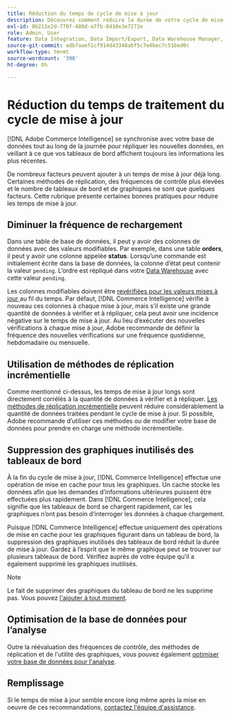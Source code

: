 ```yaml
---
title: Réduction du temps de cycle de mise à jour
description: Découvrez comment réduire la durée de votre cycle de mise à jour.
exl-id: 0b211e2d-770f-480d-a7fb-8d10e3e7272e
role: Admin, User
feature: Data Integration, Data Import/Export, Data Warehouse Manager, Dashboards
source-git-commit: adb7aaef1cf914d43348abf5c7e4bec7c51bed0c
workflow-type: tm+mt
source-wordcount: '398'
ht-degree: 0%

---
```


# Réduction du temps de traitement du cycle de mise à jour

[!DNL Adobe Commerce Intelligence] se synchronise avec votre base de données tout au long de la journée pour répliquer les nouvelles données, en veillant à ce que vos tableaux de bord affichent toujours les informations les plus récentes.

De nombreux facteurs peuvent ajouter à un temps de mise à jour déjà long. Certaines méthodes de réplication, des fréquences de contrôle plus élevées et le nombre de tableaux de bord et de graphiques ne sont que quelques facteurs. Cette rubrique présente certaines bonnes pratiques pour réduire les temps de mise à jour.

## Diminuer la fréquence de rechargement

Dans une table de base de données, il peut y avoir des colonnes de données avec des valeurs modifiables. Par exemple, dans une table **orders**, il peut y avoir une colonne appelée **status**. Lorsqu’une commande est initialement écrite dans la base de données, la colonne d’état peut contenir la valeur `pending`. L’ordre est répliqué dans votre [Data Warehouse](../data-analyst/data-warehouse-mgr/tour-dwm.md) avec cette valeur `pending`.

Les colonnes modifiables doivent être [ revérifiées pour les valeurs mises à jour ](../data-analyst/data-warehouse-mgr/cfg-data-rechecks.md) au fil du temps. Par défaut, [!DNL Commerce Intelligence] vérifie à nouveau ces colonnes à chaque mise à jour, mais s’il existe une grande quantité de données à vérifier et à répliquer, cela peut avoir une incidence négative sur le temps de mise à jour. Au lieu d’exécuter des nouvelles vérifications à chaque mise à jour, Adobe recommande de définir la fréquence des nouvelles vérifications sur une fréquence quotidienne, hebdomadaire ou mensuelle.

## Utilisation de méthodes de réplication incrémentielle

Comme mentionné ci-dessus, les temps de mise à jour longs sont directement corrélés à la quantité de données à vérifier et à répliquer. [Les méthodes de réplication incrémentielle](../data-analyst/data-warehouse-mgr/cfg-replication-methods.md) peuvent réduire considérablement la quantité de données traitées pendant le cycle de mise à jour. Si possible, Adobe recommande d’utiliser ces méthodes ou de modifier votre base de données pour prendre en charge une méthode incrémentielle.

## Suppression des graphiques inutilisés des tableaux de bord

À la fin du cycle de mise à jour, [!DNL Commerce Intelligence] effectue une opération de mise en cache pour tous les graphiques. Un cache stocke les données afin que les demandes d’informations ultérieures puissent être effectuées plus rapidement. Dans [!DNL Commerce Intelligence], cela signifie que les tableaux de bord se chargent rapidement, car les graphiques n’ont pas besoin d’interroger les données à chaque chargement.

Puisque [!DNL Commerce Intelligence] effectue uniquement des opérations de mise en cache pour les graphiques figurant dans un tableau de bord, la suppression des graphiques inutilisés des tableaux de bord réduit la durée de mise à jour. Gardez à l’esprit que le même graphique peut se trouver sur plusieurs tableaux de bord. Vérifiez auprès de votre équipe qu’il a également supprimé les graphiques inutilisés.

>[!NOTE]
>
>Le fait de supprimer des graphiques du tableau de bord ne les supprime pas. Vous pouvez [l&#39;ajouter à tout moment](../data-user/dashboards/add-charts-dashboard.md).

## Optimisation de la base de données pour l’analyse

Outre la réévaluation des fréquences de contrôle, des méthodes de réplication et de l&#39;utilité des graphiques, vous pouvez également [optimiser votre base de données pour l&#39;analyse](../best-practices/opt-db-analysis.md).

## Remplissage

Si le temps de mise à jour semble encore long même après la mise en oeuvre de ces recommandations, [contactez l&#39;équipe d&#39;assistance](https://experienceleague.adobe.com/docs/commerce-knowledge-base/kb/troubleshooting/miscellaneous/mbi-service-policies.html).
